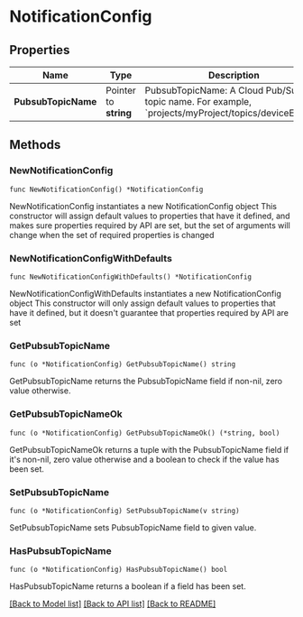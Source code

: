 # NotificationConfig

## Properties

Name | Type | Description | Notes
------------ | ------------- | ------------- | -------------
**PubsubTopicName** | Pointer to **string** | PubsubTopicName: A Cloud Pub/Sub topic name. For example, &#x60;projects/myProject/topics/deviceEvents&#x60;. | [optional] 

## Methods

### NewNotificationConfig

`func NewNotificationConfig() *NotificationConfig`

NewNotificationConfig instantiates a new NotificationConfig object
This constructor will assign default values to properties that have it defined,
and makes sure properties required by API are set, but the set of arguments
will change when the set of required properties is changed

### NewNotificationConfigWithDefaults

`func NewNotificationConfigWithDefaults() *NotificationConfig`

NewNotificationConfigWithDefaults instantiates a new NotificationConfig object
This constructor will only assign default values to properties that have it defined,
but it doesn't guarantee that properties required by API are set

### GetPubsubTopicName

`func (o *NotificationConfig) GetPubsubTopicName() string`

GetPubsubTopicName returns the PubsubTopicName field if non-nil, zero value otherwise.

### GetPubsubTopicNameOk

`func (o *NotificationConfig) GetPubsubTopicNameOk() (*string, bool)`

GetPubsubTopicNameOk returns a tuple with the PubsubTopicName field if it's non-nil, zero value otherwise
and a boolean to check if the value has been set.

### SetPubsubTopicName

`func (o *NotificationConfig) SetPubsubTopicName(v string)`

SetPubsubTopicName sets PubsubTopicName field to given value.

### HasPubsubTopicName

`func (o *NotificationConfig) HasPubsubTopicName() bool`

HasPubsubTopicName returns a boolean if a field has been set.


[[Back to Model list]](../README.md#documentation-for-models) [[Back to API list]](../README.md#documentation-for-api-endpoints) [[Back to README]](../README.md)


